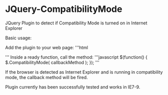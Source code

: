 JQuery-CompatibilityMode
============

JQuery Plugin to detect if Compatibility Mode is turned on in Internet Explorer

Basic usage:

Add the plugin to your web page:
'''html
<script src="path/to/file/jquery.CompatibilityMode.0.1.js"></script>
'''
Inside a ready function, call the method:
'''javascript
$(function() {
	$.CompatibilityMode( callbackMethod );
});
'''

If the browser is detected as Internet Explorer and is running in compatibility mode, the callback method will be fired.

Plugin currently has been successfully tested and works in IE7-9.